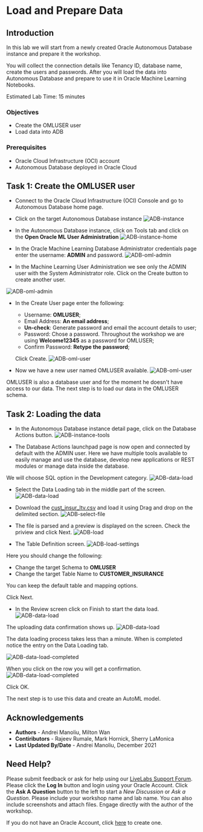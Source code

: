 # Load and Prepare Data

## Introduction

In this lab we will start from a newly created Oracle Autonomous Database instance and prepare it the workshop.

 You will collect the connection details like Tenancy ID, database name, create the users and passwords. After you will load the data into Autonomous Database and prepare to use it in Oracle Machine Learning Notebooks.


Estimated Lab Time: 15 minutes

### Objectives
*	Create the OMLUSER user
* Load data into ADB



### Prerequisites
* Oracle Cloud Infrastructure (OCI) account
* Autonomous Database deployed in Oracle Cloud


## Task 1:  Create the OMLUSER user

* Connect to the Oracle Cloud Infrastructure (OCI) Console and go to Autonomous Database home page.
* Click on the target Autonomous Database instance
![ADB-instance](images/prerequisites-screenshot-1.jpg)

* In the Autonomous Database instance, click on Tools tab and click on the **Open Oracle ML User Administration**
![ADB-instance-home](images/prerequisites-screenshot-13.jpg)

* In the Oracle Machine Learning Database Administrator credentials page enter the username: **ADMIN** and password.
![ADB-oml-admin](images/prerequisites-screenshot-14.jpg)

* In the Machine Learning User Administration  we see only the ADMIN user with the System Administrator role. Click on the Create button to create another user.

![ADB-oml-admin](images/prerequisites-screenshot-15.jpg)

* In the Create User page enter the following:


    - Username: **OMLUSER**;
    - Email Address: **An email address**;
    - **Un-check**: Generate password and email the account details to user;
    - Password: Chose a password. Throughout the workshop we are using **Welcome12345** as a password for OMLUSER;
    - Confirm Password: **Retype the password**;


    Click Create.
    ![ADB-oml-user](images/prerequisites-screenshot-16.jpg)

* Now we have a new user named OMLUSER available.
![ADB-oml-user](images/prerequisites-screenshot-17.jpg)

OMLUSER is also a database user and for the moment he doesn't have access to our data. The next step is to load our data in the OMLUSER schema.



## Task 2: Loading the data

* In the Autonomous Database instance detail page, click on the Database Actions button.
![ADB-instance-tools](images/prerequisites-screenshot-3.jpg)

* The Database Actions launchpad page is now open and connected by default with the ADMIN user. Here we have multiple tools available to easily manage and use the database, develop new applications or REST modules or manage data inside the database.

 We will choose SQL option in the Development category.
![ADB-data-load](images/prerequisites-screenshot-6.jpg)

* Select the Data Loading tab in the middle part of the screen.
![ADB-data-load](images/prerequisites-screenshot-7.jpg)

* Download the [cust\_insur\_ltv.csv](https://objectstorage.eu-frankfurt-1.oraclecloud.com/p/NIPrIgDVBKsOBi_xnF5_ZHWAnlilwwnUbrgQbUA24iupm6ryoNkvp_KZ9qywzpQE/n/oraclepartnersas/b/ADB_Stage/o/cust_insur_ltv.csv) and load it using Drag and drop on the delimited section.
![ADB-select-file](images/prerequisites-screenshot-X9.jpg)

* The file is parsed and a preview is displayed on the screen. Check the priview and click Next.
![ADB-load](images/prerequisites-screenshot-9.jpg)

* The Table Definition screen.
![ADB-load-settings](images/prerequisites-screenshot-10.jpg)

Here you should change the following:
 - Change the target Schema to **OMLUSER**
 - Change the target Table Name to **CUSTOMER_INSURANCE**

You can keep the default table and mapping options.


Click Next.

* In the Review screen click on Finish to start the data load.
![ADB-data-load](images/prerequisites-screenshot-11.jpg)

The uploading data confirmation shows up.
![ADB-data-load](images/prerequisites-screenshot-X11.jpg)

The data loading process takes less than a minute. When is completed notice the entry on the Data Loading tab.

![ADB-data-load-completed](images/prerequisites-screenshot-12.jpg)

When you click on the row you will get a confirmation.
![ADB-data-load-completed](images/prerequisites-screenshot-X12.jpg)

Click OK.


The next step is to use this data and create an AutoML model.


## Acknowledgements
* **Authors** -  Andrei Manoliu, Milton Wan
* **Contiributors** - Rajeev Rumale, Mark Hornick, Sherry LaMonica
* **Last Updated By/Date** -  Andrei Manoliu, December 2021

## Need Help?
Please submit feedback or ask for help using our [LiveLabs Support Forum](https://community.oracle.com/tech/developers/categories/livelabsdiscussions). Please click the **Log In** button and login using your Oracle Account. Click the **Ask A Question** button to the left to start a *New Discussion* or *Ask a Question*.  Please include your workshop name and lab name.  You can also include screenshots and attach files.  Engage directly with the author of the workshop.

If you do not have an Oracle Account, click [here](https://profile.oracle.com/myprofile/account/create-account.jspx) to create one.
